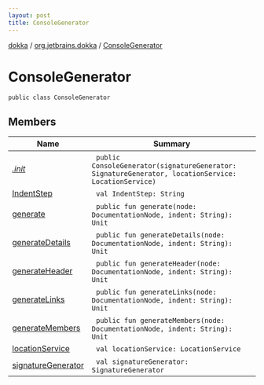 ```yaml
---
layout: post
title: ConsoleGenerator
---
```

[dokka](../../index.md) / [org.jetbrains.dokka](../index.md) / [ConsoleGenerator](index.md)

# ConsoleGenerator

```
public class ConsoleGenerator
```
## Members
| Name | Summary |
|------|---------|
|[*.init*](_init_.md)|&nbsp;&nbsp;`public ConsoleGenerator(signatureGenerator: SignatureGenerator, locationService: LocationService)`<br>|
|[IndentStep](IndentStep.md)|&nbsp;&nbsp;`val IndentStep: String`<br>|
|[generate](generate.md)|&nbsp;&nbsp;`public fun generate(node: DocumentationNode, indent: String): Unit`<br>|
|[generateDetails](generateDetails.md)|&nbsp;&nbsp;`public fun generateDetails(node: DocumentationNode, indent: String): Unit`<br>|
|[generateHeader](generateHeader.md)|&nbsp;&nbsp;`public fun generateHeader(node: DocumentationNode, indent: String): Unit`<br>|
|[generateLinks](generateLinks.md)|&nbsp;&nbsp;`public fun generateLinks(node: DocumentationNode, indent: String): Unit`<br>|
|[generateMembers](generateMembers.md)|&nbsp;&nbsp;`public fun generateMembers(node: DocumentationNode, indent: String): Unit`<br>|
|[locationService](locationService.md)|&nbsp;&nbsp;`val locationService: LocationService`<br>|
|[signatureGenerator](signatureGenerator.md)|&nbsp;&nbsp;`val signatureGenerator: SignatureGenerator`<br>|
